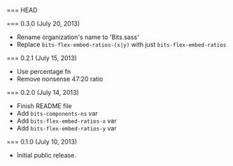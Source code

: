 === HEAD

=== 0.3.0 (July 20, 2013)

* Rename organization's name to 'Bits.sass'
* Replace `bits-flex-embed-ratios-(x|y)` with just `bits-flex-embed-ratios`

=== 0.2.1 (July 15, 2013)

* Use percentage fn
* Remove nonsense 47:20 ratio

=== 0.2.0 (July 14, 2013)

* Finish README file
* Add `bits-components-ns` var
* Add `bits-flex-embed-ratios-x` var
* Add `bits-flex-embed-ratios-y` var

=== 0.1.0 (July 10, 2013)

* Initial public release.
